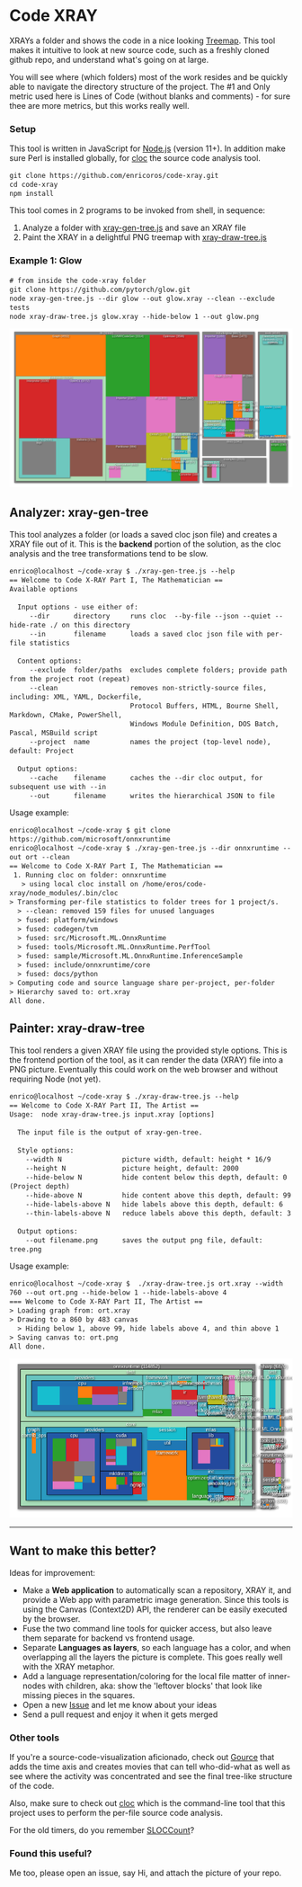 # Code XRAY
XRAYs a folder and shows the code in a nice looking
[Treemap](https://en.wikipedia.org/wiki/Treemapping). This tool makes it intuitive to look at
new source code, such as a freshly cloned github repo, and understand what's going on at large.

You will see where (which folders) most of the work resides and be quickly able to
navigate the directory structure of the project. The #1 and Only metric used here is Lines
of Code (without blanks and comments) - for sure thee are more metrics, but this  works really well.

### Setup
This tool is written in JavaScript for [Node.js](https://nodejs.org) (version 11+). In addition
make sure Perl is installed globally, for [cloc](https://github.com/AlDanial/cloc) the source
code analysis tool.
```console
git clone https://github.com/enricoros/code-xray.git
cd code-xray
npm install
```

This tool comes in 2 programs to be invoked from shell, in sequence: 
1. Analyze a folder with [xray-gen-tree.js](blob/master/xray-gen-tree.js) and save an XRAY file 
1. Paint the XRAY in a delightful PNG treemap with [xray-draw-tree.js](blob/master/xray-draw-tree.js)

### Example 1: Glow
```console
# from inside the code-xray folder
git clone https://github.com/pytorch/glow.git
node xray-gen-tree.js --dir glow --out glow.xray --clean --exclude tests
node xray-draw-tree.js glow.xray --hide-below 1 --out glow.png
```
<img src="https://raw.githubusercontent.com/enricoros/code-xray/master/examples/glow.17ec51e2.png">

## Analyzer: xray-gen-tree
This tool analyzes a folder (or loads a saved cloc json file) and creates a XRAY file out of it.
This is the **backend** portion of the solution, as the cloc analysis and the tree transformations
tend to be slow.
```console
enrico@localhost ~/code-xray $ ./xray-gen-tree.js --help  
== Welcome to Code X-RAY Part I, The Mathematician ==
Available options

  Input options - use either of:
     --dir      directory     runs cloc  --by-file --json --quiet --hide-rate ./ on this directory
     --in       filename      loads a saved cloc json file with per-file statistics

  Content options:
     --exclude  folder/paths  excludes complete folders; provide path from the project root (repeat)
     --clean                  removes non-strictly-source files, including: XML, YAML, Dockerfile,
                              Protocol Buffers, HTML, Bourne Shell, Markdown, CMake, PowerShell,
                              Windows Module Definition, DOS Batch, Pascal, MSBuild script
     --project  name          names the project (top-level node), default: Project

  Output options:
     --cache    filename      caches the --dir cloc output, for subsequent use with --in
     --out      filename      writes the hierarchical JSON to file
```
Usage example:
```console
enrico@localhost ~/code-xray $ git clone https://github.com/microsoft/onnxruntime
enrico@localhost ~/code-xray $ ./xray-gen-tree.js --dir onnxruntime --out ort --clean
== Welcome to Code X-RAY Part I, The Mathematician ==
 1. Running cloc on folder: onnxruntime
   > using local cloc install on /home/eros/code-xray/node_modules/.bin/cloc
> Transforming per-file statistics to folder trees for 1 project/s.
  > --clean: removed 159 files for unused languages
  > fused: platform/windows
  > fused: codegen/tvm
  > fused: src/Microsoft.ML.OnnxRuntime
  > fused: tools/Microsoft.ML.OnnxRuntime.PerfTool
  > fused: sample/Microsoft.ML.OnnxRuntime.InferenceSample
  > fused: include/onnxruntime/core
  > fused: docs/python
> Computing code and source language share per-project, per-folder
> Hierarchy saved to: ort.xray
All done.
```

## Painter: xray-draw-tree
This tool renders a given XRAY file using the provided style options. This is the frontend portion
of the tool, as it can render the data (XRAY) file into a PNG picture. Eventually this could work
on the web browser and without requiring Node (not yet).   
```console
enrico@localhost ~/code-xray $ ./xray-draw-tree.js --help  
== Welcome to Code X-RAY Part II, The Artist ==
Usage:  node xray-draw-tree.js input.xray [options]

  The input file is the output of xray-gen-tree.

  Style options:
    --width N               picture width, default: height * 16/9
    --height N              picture height, default: 2000
    --hide-below N          hide content below this depth, default: 0 (Project depth)
    --hide-above N          hide content above this depth, default: 99
    --hide-labels-above N   hide labels above this depth, default: 6
    --thin-labels-above N   reduce labels above this depth, default: 3

  Output options:
    --out filename.png      saves the output png file, default: tree.png
```
Usage example:
```console
enrico@localhost ~/code-xray $  ./xray-draw-tree.js ort.xray --width 760 --out ort.png --hide-below 1 --hide-labels-above 4
=== Welcome to Code X-RAY Part II, The Artist ==
> Loading graph from: ort.xray
> Drawing to a 860 by 483 canvas
  > Hiding below 1, above 99, hide labels above 4, and thin above 1
> Saving canvas to: ort.png
All done.
```
<img src="https://raw.githubusercontent.com/enricoros/code-xray/master/examples/ort.08731589.png">

---

## Want to make this better?
Ideas for improvement:
* Make a **Web application** to automatically scan a repository, XRAY it, and provide a Web app with
parametric image generation. Since this tools is using the Canvas (Context2D) API, the renderer
can be easily executed by the browser.
* Fuse the two command line tools for quicker access, but also leave them separate for backend vs
frontend usage.
* Separate **Languages as layers**, so each language has a color, and when overlapping all
the layers the picture is complete. This goes really well with the XRAY metaphor.
* Add a language representation/coloring for the local file matter of inner-nodes with children,
aka: show the 'leftover blocks' that look like missing pieces in the squares.
* Open a new [Issue](issues/) and let me know about your ideas
* Send a pull request and enjoy it when it gets merged

### Other tools
If you're a source-code-visualization aficionado, check out
[Gource](https://github.com/acaudwell/Gource) that adds the time axis and creates movies that can
tell who-did-what as well as see where the activity was concentrated and see the final tree-like
structure of the code.

Also, make sure to check out [cloc](https://github.com/AlDanial/cloc) which is the command-line
tool that this project uses to perform the per-file source code analysis.

For the old timers, do you remember [SLOCCount](https://dwheeler.com/sloccount/)?

### Found this useful?
Me too, please open an issue, say Hi, and attach the picture of your repo.

